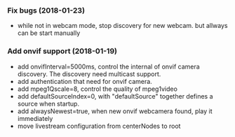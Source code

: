 ### Fix bugs (2018-01-23)
* while not in webcam mode, stop discovery for new webcam. but allways can be start manually

### Add onvif support (2018-01-19)
* add onvifInterval=5000ms, control the internal of onvif camera discovery. The discovery need multicast support.
* add authentication that need for onvif camera.
* add mpeg1Qscale=8, control the quality of mpeg1video
* add defaultSourceIndex=0, with "defaultSource" together defines a source when startup.
* add alwaysNewest=true, when new onvif webcamera found, play it immediately
* move livestream configuration from centerNodes to root
